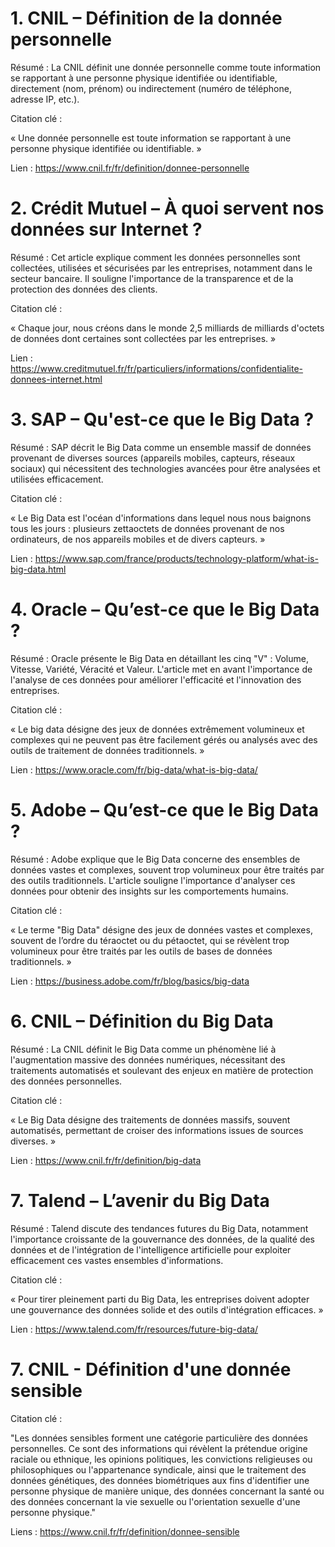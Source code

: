 # 1. CNIL – Définition de la donnée personnelle
Résumé : La CNIL définit une donnée personnelle comme toute information se rapportant à une personne physique identifiée ou identifiable, directement (nom, prénom) ou indirectement (numéro de téléphone, adresse IP, etc.).

Citation clé :

« Une donnée personnelle est toute information se rapportant à une personne physique identifiée ou identifiable. »

Lien : https://www.cnil.fr/fr/definition/donnee-personnelle

# 2. Crédit Mutuel – À quoi servent nos données sur Internet ?
Résumé : Cet article explique comment les données personnelles sont collectées, utilisées et sécurisées par les entreprises, notamment dans le secteur bancaire. Il souligne l'importance de la transparence et de la protection des données des clients.

Citation clé :

« Chaque jour, nous créons dans le monde 2,5 milliards de milliards d'octets de données dont certaines sont collectées par les entreprises. »

Lien : https://www.creditmutuel.fr/fr/particuliers/informations/confidentialite-donnees-internet.html

# 3. SAP – Qu'est-ce que le Big Data ?
Résumé : SAP décrit le Big Data comme un ensemble massif de données provenant de diverses sources (appareils mobiles, capteurs, réseaux sociaux) qui nécessitent des technologies avancées pour être analysées et utilisées efficacement.

Citation clé :

« Le Big Data est l'océan d'informations dans lequel nous nous baignons tous les jours : plusieurs zettaoctets de données provenant de nos ordinateurs, de nos appareils mobiles et de divers capteurs. »

Lien : https://www.sap.com/france/products/technology-platform/what-is-big-data.html

# 4. Oracle – Qu’est-ce que le Big Data ?
Résumé : Oracle présente le Big Data en détaillant les cinq "V" : Volume, Vitesse, Variété, Véracité et Valeur. L'article met en avant l'importance de l'analyse de ces données pour améliorer l'efficacité et l'innovation des entreprises.

Citation clé :

« Le big data désigne des jeux de données extrêmement volumineux et complexes qui ne peuvent pas être facilement gérés ou analysés avec des outils de traitement de données traditionnels. »

Lien : https://www.oracle.com/fr/big-data/what-is-big-data/

# 5. Adobe – Qu’est-ce que le Big Data ?
Résumé : Adobe explique que le Big Data concerne des ensembles de données vastes et complexes, souvent trop volumineux pour être traités par des outils traditionnels. L'article souligne l'importance d'analyser ces données pour obtenir des insights sur les comportements humains.

Citation clé :

« Le terme "Big Data" désigne des jeux de données vastes et complexes, souvent de l’ordre du téraoctet ou du pétaoctet, qui se révèlent trop volumineux pour être traités par les outils de bases de données traditionnels. »

Lien : https://business.adobe.com/fr/blog/basics/big-data

# 6. CNIL – Définition du Big Data
Résumé : La CNIL définit le Big Data comme un phénomène lié à l'augmentation massive des données numériques, nécessitant des traitements automatisés et soulevant des enjeux en matière de protection des données personnelles.

Citation clé :

« Le Big Data désigne des traitements de données massifs, souvent automatisés, permettant de croiser des informations issues de sources diverses. »

Lien : https://www.cnil.fr/fr/definition/big-data

# 7. Talend – L’avenir du Big Data
Résumé : Talend discute des tendances futures du Big Data, notamment l'importance croissante de la gouvernance des données, de la qualité des données et de l'intégration de l'intelligence artificielle pour exploiter efficacement ces vastes ensembles d'informations.

Citation clé :

« Pour tirer pleinement parti du Big Data, les entreprises doivent adopter une gouvernance des données solide et des outils d'intégration efficaces. »

Lien : https://www.talend.com/fr/resources/future-big-data/

# 7. CNIL - Définition d'une donnée sensible 

Citation clé :

"Les données sensibles forment une catégorie particulière des données personnelles. Ce sont des informations qui révèlent la prétendue origine raciale ou ethnique, les opinions politiques, les convictions religieuses ou philosophiques ou l'appartenance syndicale, ainsi que le traitement des données génétiques, des données biométriques aux fins d'identifier une personne physique de manière unique, des données concernant la santé ou des données concernant la vie sexuelle ou l'orientation sexuelle d'une personne physique."

Liens : https://www.cnil.fr/fr/definition/donnee-sensible


